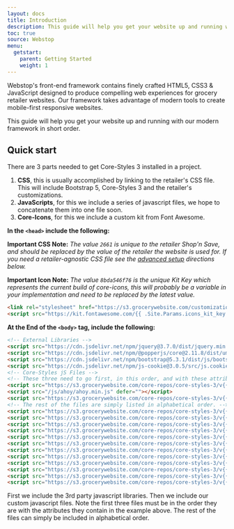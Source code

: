 ```yaml
---
layout: docs
title: Introduction
description: This guide will help you get your website up and running with our modern framework in short order.
toc: true
source: Webstop
menu:
  getstart:
    parent: Getting Started
    weight: 1
---
```


Webstop's front-end framework contains finely crafted HTML5, CSS3 & JavaScript designed to produce compelling web experiences for grocery retailer websites. Our framework takes advantage of modern tools to create mobile-first responsive websites.

This guide will help you get your website up and running with our modern framework in short order.

## Quick start

There are 3 parts needed to get Core-Styles 3 installed in a project.

1. **CSS**, this is usually accomplished by linking to the retailer's CSS file. This will include Bootstrap 5, Core-Styles 3 and the retailer's customizations.
2. **JavaScripts**, for this we include a series of javascript files, we hope to concatenate them into one file soon.
3. **Core-Icons**, for this we include a custom kit from Font Awesome.

**In the `<head>` include the following:**
 
**Important CSS Note:** _The value `2661` is unique to the retailer Shop'n Save, and should be replaced by the value of the retailer the website is used for. If you need a retailer-agnostic CSS file see the [advanced setup](#advanced-setup) directions below._

**Important Icon Note:** _The value `8bda546f76` is the unique Kit Key which represents the current build of core-icons, this will probably be a variable in your implementation and need to be replaced by the latest value._

```html
<link rel="stylesheet" href="https://s3.grocerywebsite.com/customizations_v2/retailer_2661/stylesheets/retailer_2661.css">
<script src="https://kit.fontawesome.com/{{ .Site.Params.icons_kit_key }}.js" crossorigin="anonymous"></script>
```
**At the End of the `<body>` tag, include the following:**

```html
<!-- External Libraries -->
<script src="https://cdn.jsdelivr.net/npm/jquery@3.7.0/dist/jquery.min.js"></script>
<script src="https://cdn.jsdelivr.net/npm/@popperjs/core@2.11.8/dist/umd/popper.min.js" crossorigin="anonymous"></script>
<script src="https://cdn.jsdelivr.net/npm/bootstrap@5.3.1/dist/js/bootstrap.min.js" crossorigin="anonymous"></script>
<script src="https://cdn.jsdelivr.net/npm/js-cookie@3.0.5/src/js.cookie.min.js"></script>
<!-- Core-Styles jS Files -->
<!-- These three need to go first, in this order, and with these attributes. -->
<script src="https://s3.grocerywebsite.com/core-repos/core-styles-3/v{{ .Site.Params.current_version }}/dist/core-styles/js/config.js"></script>
<script src="/js/ahoy/ahoy.min.js" defer=""></script>
<script src="https://s3.grocerywebsite.com/core-repos/core-styles-3/v{{ .Site.Params.current_version }}/dist/core-styles/js/aye.js" type="module"></script>
<!-- The rest of the files are simply listed in alphabetical order. -->
<script src="https://s3.grocerywebsite.com/core-repos/core-styles-3/v{{ .Site.Params.current_version }}/dist/core-styles/js/ajax-form.js"></script>
<script src="https://s3.grocerywebsite.com/core-repos/core-styles-3/v{{ .Site.Params.current_version }}/dist/core-styles/js/ajax-load.js"></script>
<script src="https://s3.grocerywebsite.com/core-repos/core-styles-3/v{{ .Site.Params.current_version }}/dist/core-styles/js/ajax-modal.js"></script>
<script src="https://s3.grocerywebsite.com/core-repos/core-styles-3/v{{ .Site.Params.current_version }}/dist/core-styles/js/bootstrap-data-attributes.js"></script>
<script src="https://s3.grocerywebsite.com/core-repos/core-styles-3/v{{ .Site.Params.current_version }}/dist/core-styles/js/btn-disabled.js"></script>
<script src="https://s3.grocerywebsite.com/core-repos/core-styles-3/v{{ .Site.Params.current_version }}/dist/core-styles/js/checkbox-selector.js"></script>
<script src="https://s3.grocerywebsite.com/core-repos/core-styles-3/v{{ .Site.Params.current_version }}/dist/core-styles/js/circular-cookies.js"></script>
<script src="https://s3.grocerywebsite.com/core-repos/core-styles-3/v{{ .Site.Params.current_version }}/dist/core-styles/js/filter-search.js"></script>
<script src="https://s3.grocerywebsite.com/core-repos/core-styles-3/v{{ .Site.Params.current_version }}/dist/core-styles/js/form-toggles.js"></script>
<script src="https://s3.grocerywebsite.com/core-repos/core-styles-3/v{{ .Site.Params.current_version }}/dist/core-styles/js/search.js"></script>
<script src="https://s3.grocerywebsite.com/core-repos/core-styles-3/v{{ .Site.Params.current_version }}/dist/core-styles/js/shopping-list-power-bar.js"></script>
<script src="https://s3.grocerywebsite.com/core-repos/core-styles-3/v{{ .Site.Params.current_version }}/dist/core-styles/js/tags.js"></script>
```

First we include the 3rd party javascript libraries. Then we include our custom javascript files. 
Note the first three files must be in the order they are with the attributes they contain in the example above. 
The rest of the files can simply be included in alphabetical order.

